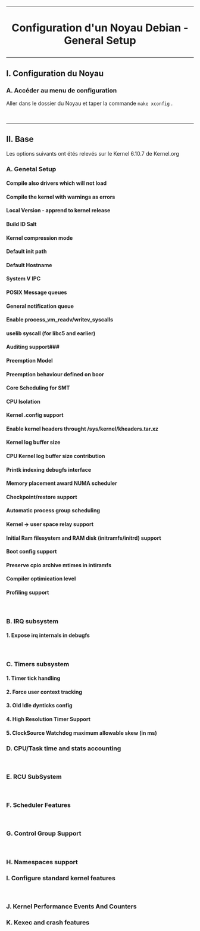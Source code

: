 ------------------------------------------------------------------------------------------------------------------------------------------
# <p align='center'> Configuration d'un Noyau Debian - General Setup </p>

------------------------------------------------------------------------------------------------------------------------------------------
## I. Configuration du Noyau
### A. Accéder au menu de configuration
Aller dans le dossier du Noyau et taper la commande `make xconfig` .


<br />

------------------------------------------------------------------------------------------------------------------------------------------
## II. Base
Les options suivants ont étés relevés sur le Kernel 6.10.7 de Kernel.org
### A. Genetal Setup
#### Compile also drivers which will not load
#### Compile the kernel with warnings as errors
#### Local Version - apprend to kernel release
#### Build ID Salt
#### Kernel compression mode
#### Default init path
#### Default Hostname
#### System V IPC
#### POSIX Message queues
#### General notification queue
#### Enable process_vm_readv/writev_syscalls
#### uselib syscall (for libc5 and earlier)
#### Auditing support### 
#### Preemption Model
#### Preemption behaviour defined on boor
#### Core Scheduling for SMT
#### CPU Isolation
#### Kernel .config support
#### Enable kernel headers throught /sys/kernel/kheaders.tar.xz
#### Kernel log buffer size 
#### CPU Kernel log buffer size contribution
#### Printk indexing debugfs interface
#### Memory placement award NUMA scheduler
#### Checkpoint/restore support
#### Automatic process group scheduling
#### Kernel -> user space relay support
#### Initial Ram filesystem and RAM disk (initramfs/initrd) support
#### Boot config support 
#### Preserve cpio archive mtimes in intiramfs
#### Compiler optimieation level
#### Profiling support

<br />

### B. IRQ subsystem
#### 1. Expose irq internals in debugfs


<br />

### C. Timers subsystem
#### 1. Timer tick handling
#### 2. Force user context tracking
#### 3. Old Idle dynticks config
#### 4. High Resolution Timer Support
#### 5. ClockSource Watchdog maximum allowable skew (in ms)


### D. CPU/Task time and stats accounting
<br />

### E. RCU SubSystem
<br />

### F. Scheduler Features
<br />

### G. Control Group Support
<br />

### H. Namespaces support

### I. Configure standard kernel features
<br />

 
### J. Kernel Performance Events And Counters

### K. Kexec and crash features

<br />

### 
### 


### 
```
```
